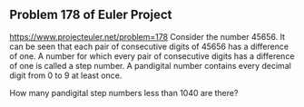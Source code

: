 ## Problem 178 of Euler Project 
https://www.projecteuler.net/problem=178
Consider the number 45656. 
It can be seen that each pair of consecutive digits of 45656 has a difference of one.
A number for which every pair of consecutive digits has a difference of one is called a step number.
A pandigital number  contains every decimal digit from 0 to 9 at least once.

How many pandigital step numbers less than 1040 are there?